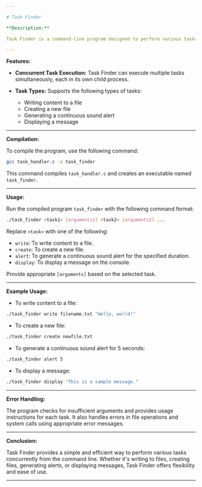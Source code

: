 ```yaml
---

# Task Finder

**Description:**

Task Finder is a command-line program designed to perform various tasks concurrently based on user input. It allows users to execute tasks such as writing to files, creating files, generating sound alerts, and displaying messages.

---
```


**Features:**

- **Concurrent Task Execution:** Task Finder can execute multiple tasks simultaneously, each in its own child process.
  
- **Task Types:** Supports the following types of tasks:
  - Writing content to a file
  - Creating a new file
  - Generating a continuous sound alert
  - Displaying a message

---

**Compilation:**

To compile the program, use the following command:

```bash
gcc task_handler.c -o task_finder
```

This command compiles `task_handler.c` and creates an executable named `task_finder`.

---

**Usage:**

Run the compiled program `task_finder` with the following command format:

```bash
./task_finder <task1> [arguments1] <task2> [arguments2] ...
```

Replace `<task>` with one of the following:
- `write`: To write content to a file.
- `create`: To create a new file.
- `alert`: To generate a continuous sound alert for the specified duration.
- `display`: To display a message on the console.

Provide appropriate `[arguments]` based on the selected task.

---

**Example Usage:**

- To write content to a file:

```bash
./task_finder write filename.txt "Hello, world!"
```

- To create a new file:

```bash
./task_finder create newfile.txt
```

- To generate a continuous sound alert for 5 seconds:

```bash
./task_finder alert 5
```

- To display a message:

```bash
./task_finder display "This is a sample message."
```

---

**Error Handling:**

The program checks for insufficient arguments and provides usage instructions for each task. It also handles errors in file operations and system calls using appropriate error messages.

---

**Conclusion:**

Task Finder provides a simple and efficient way to perform various tasks concurrently from the command line. Whether it's writing to files, creating files, generating alerts, or displaying messages, Task Finder offers flexibility and ease of use.

---
